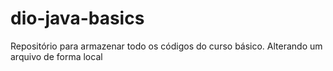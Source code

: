 # dio-java-basics
Repositório para armazenar todo os códigos do curso básico.
Alterando um arquivo de forma local
